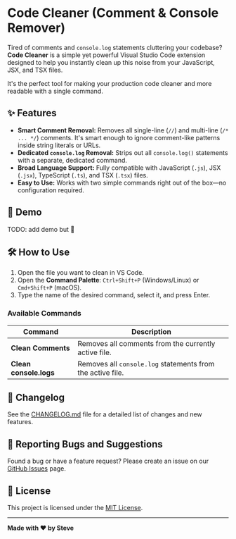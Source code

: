 # Code Cleaner (Comment & Console Remover)


Tired of comments and `console.log` statements cluttering your codebase? **Code Cleaner** is a simple yet powerful Visual Studio Code extension designed to help you instantly clean up this noise from your JavaScript, JSX, and TSX files.

It's the perfect tool for making your production code cleaner and more readable with a single command.

## ✨ Features

*   **Smart Comment Removal:** Removes all single-line (`//`) and multi-line (`/* ... */`) comments. It's smart enough to ignore comment-like patterns inside string literals or URLs.
*   **Dedicated `console.log` Removal:** Strips out all `console.log()` statements with a separate, dedicated command.
*   **Broad Language Support:** Fully compatible with JavaScript (`.js`), JSX (`.jsx`), TypeScript (`.ts`), and TSX (`.tsx`) files.
*   **Easy to Use:** Works with two simple commands right out of the box—no configuration required.

## 🚀 Demo

TODO: add demo but 🍗

## 🛠️ How to Use

1.  Open the file you want to clean in VS Code.
2.  Open the **Command Palette**: `Ctrl+Shift+P` (Windows/Linux) or `Cmd+Shift+P` (macOS).
3.  Type the name of the desired command, select it, and press Enter.

### Available Commands

| Command | Description |
| ---------------------------------- | ----------------------------------------------------------- |
| **Clean Comments**                | Removes all comments from the currently active file.        |
| **Clean console.logs**  | Removes all `console.log` statements from the active file. |

## 📜 Changelog

See the [CHANGELOG.md](./CHANGELOG.md) file for a detailed list of changes and new features.

## 🐞 Reporting Bugs and Suggestions

Found a bug or have a feature request? Please create an issue on our [GitHub Issues](https://github.com/stevenselcuk/vibe-cleaner-vscode/issues) page.

## 📄 License

This project is licensed under the [MIT License](./LICENSE).

---

**Made with ❤️ by Steve**